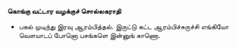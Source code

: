 **கொங்கு வட்டார வழக்குச் சொல்லகராதி**
- பகல் முடிந்து இரவு ஆரம்பித்தல். இருட்டு கட்ட ஆரம்பிச்சுருச்சி எங்கியோ வெளயாடப் போனொ பசங்களெ இன்னுங் காணொ.


